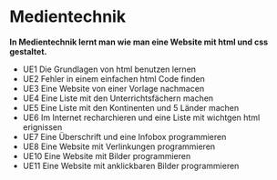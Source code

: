 # Medientechnik
**In Medientechnik lernt man wie man eine Website mit html und css gestaltet.**

- UE1
  Die Grundlagen von html benutzen lernen
- UE2
  Fehler in einem einfachen html Code finden
- UE3
  Eine Website von einer Vorlage nachmacen
- UE4
  Eine Liste mit den Unterrichtsfächern machen
- UE5
  Eine Liste mit den Kontinenten und 5 Länder machen
- UE6
  Im Internet recharchieren und eine Liste mit wichtgen html erignissen
- UE7
  Eine Überschrift und eine Infobox programmieren
- UE8
  Eine Website mit Verlinkungen programmieren
- UE10
  Eine Website mit Bilder programmieren
- UE11
  Eine Website mit anklickbaren Bilder programmieren
